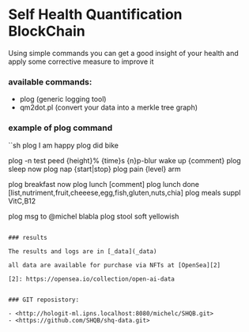 # Self Health Quantification BlockChain

Using simple commands you can get a good insight of your health
and apply some corrective measure to improve it


### available commands:

- plog (generic logging tool)
- qm2dot.pl (convert your data into a merkle tree graph)


### example of plog command

``sh
plog I am happy
plog did bike

plog -n test
peed {height}% {time}s {n}p-blur
wake up {comment}
plog sleep now
plog nap {start|stop}
plog pain {level} arm

plog breakfast now
plog lunch [comment]
plog lunch done [list,nutriment,fruit,cheeese,egg,fish,gluten,nuts,chia]
plog meals suppl VitC,B12

plog msg to @michel blabla
plog stool soft yellowish

```

### results 

The results and logs are in [_data](_data)

all data are available for purchase via NFTs at [OpenSea][2]

[2]: https://opensea.io/collection/open-ai-data


### GIT reposistory:

- <http://hologit-ml.ipns.localhost:8080/michelc/SHQB.git>
- <https://github.com/SHQB/shq-data.git>


